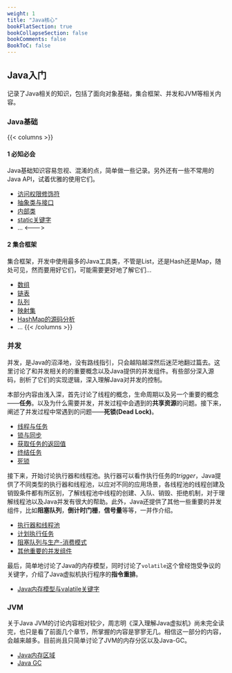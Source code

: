 ```yaml
---
weight: 1
title: "Java核心"
bookFlatSection: true
bookCollapseSection: false
bookComments: false
BookToC: false
---
```


## Java入门

记录了Java相关的知识，包括了面向对象基础，集合框架、并发和JVM等相关内容。

### Java基础

{{< columns >}}
#### 1 必知必会
Java基础知识容易忽视、混淆的点，简单做一些记录。另外还有一些不常用的Java API，试着优雅的使用它们。

- [访问权限修饰符](basic/1_访问权限修饰符.md)
- [抽象类与接口](basic/6_抽象类与接口.md)
- [内部类](basic/8_内部类.md)
- [static关键字](basic/2_static关键字.md)
- ...
<--->  <!-- magic separator, between columns -->

#### 2 集合框架
集合框架，开发中使用最多的Java工具类，不管是List，还是Hash还是Map，随处可见，然而要用好它们，可能需要更好地了解它们...

- [数组](collections/1_List_arraylist.md)
- [链表](collections/1_List_linkedlist.md)
- [队列](collections/2_Queue.md)
- [映射集](collections/4_Map.md)
- [HashMap的源码分析](collections/6_HashMap的源码分析.md)
- ...
{{< /columns >}}

### 并发

并发，是Java的沼泽地，没有路线指引，只会越陷越深然后迷茫地翻过篇去。这里讨论了和并发相关的的重要概念以及Java提供的并发组件。有些部分深入源码，剖析了它们的实现逻辑，深入理解Java对并发的控制。

本部分内容由浅入深，首先讨论了线程的概念，生命周期以及另一个重要的概念——**任务**。以及为什么需要并发，并发过程中会遇到的**共享资源**的问题。接下来，阐述了并发过程中常遇到的问题——**死锁(Dead Lock)**。

- [线程与任务](concurrency/1线程与任务_1.md)
- [锁与同步](concurrency/2资源访问受限_2_锁和条件.md)
- [获取任务的返回值](concurrency/3获取任务的返回值.md)
- [终结任务](concurrency/5终结任务.md)
- [死锁](concurrency/4死锁.md)

接下来，开始讨论执行器和线程池。执行器可以看作执行任务的*trigger*，Java提供了不同类型的执行器和线程池，以应对不同的应用场景，各线程池的线程创建及销毁条件都有所区别，了解线程池中线程的创建、入队、销毁、拒绝机制，对于理解线程池以及Java并发有很大的帮助。此外，Java还提供了其他一些重要的并发组件，比如**阻塞队列**，**倒计时门栅**，**信号量**等等，一并作介绍。

- [执行器和线程池](concurrency/7_1_Executors.md)
- [计划执行任务](concurrency/8计划执行任务.md)
- [阻塞队列与生产-消费模式](concurrency/6生产者-消费者与阻塞队列.md)
- [其他重要的并发组件](concurrency/9其他重要的并发组件.md)

最后，简单地讨论了Java的内存模型，同时讨论了`volatile`这个曾经饱受争议的关键字，介绍了Java虚拟机执行程序的**指令重排**。

- [Java内存模型与valatile关键字](concurrency/10_Java内存模型与volatile关键字.md)

### JVM

关于Java JVM的讨论内容相对较少，周志明《深入理解Java虚拟机》尚未完全读完，也只是看了前面几个章节，所掌握的内容是寥寥无几。相信这一部分的内容，会越来越多。目前尚且只简单讨论了JVM的内存分区以及Java-GC。

- [Java内存区域](jvm/Java内存区域详解.md)
- [Java GC](jvm/java-gc.md)
